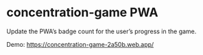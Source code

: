 # concentration-game PWA
Update the PWA’s badge count for the user’s progress in the game.

Demo: https://concentration-game-2a50b.web.app/
